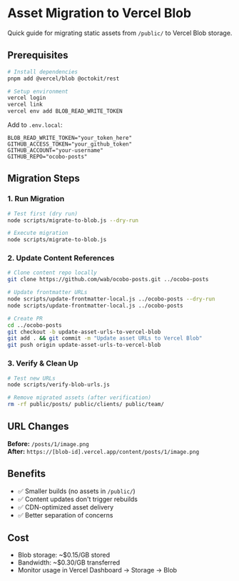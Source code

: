 # Asset Migration to Vercel Blob

Quick guide for migrating static assets from `/public/` to Vercel Blob storage.

## Prerequisites

```bash
# Install dependencies
pnpm add @vercel/blob @octokit/rest

# Setup environment
vercel login
vercel link
vercel env add BLOB_READ_WRITE_TOKEN
```

Add to `.env.local`:
```env
BLOB_READ_WRITE_TOKEN="your_token_here"
GITHUB_ACCESS_TOKEN="your_github_token"
GITHUB_ACCOUNT="your-username"
GITHUB_REPO="ocobo-posts"
```

## Migration Steps

### 1. Run Migration
```bash
# Test first (dry run)
node scripts/migrate-to-blob.js --dry-run

# Execute migration  
node scripts/migrate-to-blob.js
```

### 2. Update Content References
```bash
# Clone content repo locally
git clone https://github.com/wab/ocobo-posts.git ../ocobo-posts

# Update frontmatter URLs
node scripts/update-frontmatter-local.js ../ocobo-posts --dry-run
node scripts/update-frontmatter-local.js ../ocobo-posts

# Create PR
cd ../ocobo-posts
git checkout -b update-asset-urls-to-vercel-blob
git add . && git commit -m "Update asset URLs to Vercel Blob"
git push origin update-asset-urls-to-vercel-blob
```

### 3. Verify & Clean Up
```bash
# Test new URLs
node scripts/verify-blob-urls.js

# Remove migrated assets (after verification)
rm -rf public/posts/ public/clients/ public/team/
```

## URL Changes

**Before:** `/posts/1/image.png`  
**After:** `https://[blob-id].vercel.app/content/posts/1/image.png`

## Benefits

- ✅ Smaller builds (no assets in `/public/`)
- ✅ Content updates don't trigger rebuilds
- ✅ CDN-optimized asset delivery
- ✅ Better separation of concerns

## Cost

- Blob storage: ~$0.15/GB stored
- Bandwidth: ~$0.30/GB transferred
- Monitor usage in Vercel Dashboard → Storage → Blob